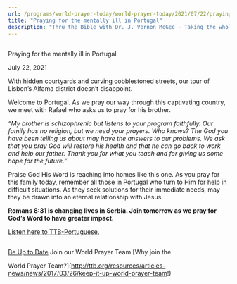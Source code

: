 ```yaml
---
url: /programs/world-prayer-today/world-prayer-today/2021/07/22/praying-for-the-mentally-ill-in-portugal
title: "Praying for the mentally ill in Portugal"
description: "Thru the Bible with Dr. J. Vernon McGee - Taking the whole Word to the whole world"
---
```







## 
 Praying for the mentally ill in Portugal


July 22, 2021




With hidden courtyards and curving cobblestoned streets, our tour of Lisbon’s Alfama district doesn’t disappoint.  

 Welcome to Portugal. As we pray our way through this captivating country, we meet with Rafael who asks us to pray for his brother. 

*“My brother is schizophrenic but listens to your program faithfully. Our family has no religion, but we need your prayers. Who knows? The God you have been telling us about may have the answers to our problems. We ask that you pray God will restore his health and that he can go back to work and help our father. Thank you for what you teach and for giving us some hope for the future.”*   


Praise God His Word is reaching into homes like this one. As you pray for this family today, remember all those in Portugal who turn to Him for help in difficult situations. As they seek solutions for their immediate needs, may they be drawn into an eternal relationship with Jesus. 

**Romans 8:31 is changing lives in Serbia. Join tomorrow as we pray for God’s Word to have greater impact.**   


[Listen here to TTB-Portuguese.](https://ttb.twr.org/home/day,598/language,POR-EUR)







## 




[Be Up to Date](http://feeds.feedburner.com/WorldPrayerToday "World Prayer Today RSS Feed")
Join our World Prayer Team
[Why join the  

World Prayer Team?](http://ttb.org/resources/articles-news/news/2017/03/26/keep-it-up-world-prayer-team!)




